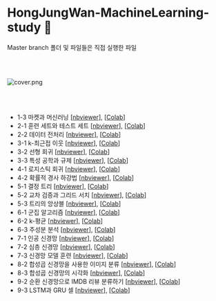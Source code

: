 # HongJungWan-MachineLearning-study 🧐

Master branch 폴더 및 파일들은 직접 실행한 파일

<br><br>

![cover.png](cover.png)

<br><br>


* 1-3 마켓과 머신러닝 [[nbviewer](https://nbviewer.jupyter.org/github/rickiepark/hg-mldl/blob/master/1-3.ipynb)], [[Colab](https://colab.research.google.com/github/rickiepark/hg-mldl/blob/master/1-3.ipynb)]
* 2-1 훈련 세트와 테스트 세트 [[nbviewer](https://nbviewer.jupyter.org/github/rickiepark/hg-mldl/blob/master/2-1.ipynb)], [[Colab](https://colab.research.google.com/github/rickiepark/hg-mldl/blob/master/2-1.ipynb)]
* 2-2 데이터 전처리 [[nbviewer](https://nbviewer.jupyter.org/github/rickiepark/hg-mldl/blob/master/2-2.ipynb)], [[Colab](https://colab.research.google.com/github/rickiepark/hg-mldl/blob/master/2-2.ipynb)]
* 3-1 k-최근접 이웃 [[nbviewer](https://nbviewer.jupyter.org/github/rickiepark/hg-mldl/blob/master/3-1.ipynb)], [[Colab](https://colab.research.google.com/github/rickiepark/hg-mldl/blob/master/3-1.ipynb)]
* 3-2 선형 회귀 [[nbviewer](https://nbviewer.jupyter.org/github/rickiepark/hg-mldl/blob/master/3-2.ipynb)], [[Colab](https://colab.research.google.com/github/rickiepark/hg-mldl/blob/master/3-2.ipynb)]
* 3-3 특성 공학과 규제 [[nbviewer](https://nbviewer.jupyter.org/github/rickiepark/hg-mldl/blob/master/3-3.ipynb)], [[Colab](https://colab.research.google.com/github/rickiepark/hg-mldl/blob/master/3-3.ipynb)]
* 4-1 로지스틱 회귀 [[nbviewer](https://nbviewer.jupyter.org/github/rickiepark/hg-mldl/blob/master/4-1.ipynb)], [[Colab](https://colab.research.google.com/github/rickiepark/hg-mldl/blob/master/4-1.ipynb)]
* 4-2 확률적 경사 하강법 [[nbviewer](https://nbviewer.jupyter.org/github/rickiepark/hg-mldl/blob/master/4-2.ipynb)], [[Colab](https://colab.research.google.com/github/rickiepark/hg-mldl/blob/master/4-2.ipynb)]
* 5-1 결정 트리 [[nbviewer](https://nbviewer.jupyter.org/github/rickiepark/hg-mldl/blob/master/5-1.ipynb)], [[Colab](https://colab.research.google.com/github/rickiepark/hg-mldl/blob/master/5-1.ipynb)]
* 5-2 교차 검증과 그리드 서치 [[nbviewer](https://nbviewer.jupyter.org/github/rickiepark/hg-mldl/blob/master/5-2.ipynb)], [[Colab](https://colab.research.google.com/github/rickiepark/hg-mldl/blob/master/5-2.ipynb)]
* 5-3 트리의 앙상블 [[nbviewer](https://nbviewer.jupyter.org/github/rickiepark/hg-mldl/blob/master/5-3.ipynb)], [[Colab](https://colab.research.google.com/github/rickiepark/hg-mldl/blob/master/5-3.ipynb)]
* 6-1 군집 알고리즘 [[nbviewer](https://nbviewer.jupyter.org/github/rickiepark/hg-mldl/blob/master/6-1.ipynb)], [[Colab](https://colab.research.google.com/github/rickiepark/hg-mldl/blob/master/6-1.ipynb)]
* 6-2 k-평균 [[nbviewer](https://nbviewer.jupyter.org/github/rickiepark/hg-mldl/blob/master/6-2.ipynb)], [[Colab](https://colab.research.google.com/github/rickiepark/hg-mldl/blob/master/6-2.ipynb)]
* 6-3 주성분 분석 [[nbviewer](https://nbviewer.jupyter.org/github/rickiepark/hg-mldl/blob/master/6-3.ipynb)], [[Colab](https://colab.research.google.com/github/rickiepark/hg-mldl/blob/master/6-3.ipynb)]
* 7-1 인공 신경망 [[nbviewer](https://nbviewer.jupyter.org/github/rickiepark/hg-mldl/blob/master/7-1.ipynb)], [[Colab](https://colab.research.google.com/github/rickiepark/hg-mldl/blob/master/7-1.ipynb)]
* 7-2 심층 신경망 [[nbviewer](https://nbviewer.jupyter.org/github/rickiepark/hg-mldl/blob/master/7-2.ipynb)], [[Colab](https://colab.research.google.com/github/rickiepark/hg-mldl/blob/master/7-2.ipynb)]
* 7-3 신경망 모델 훈련 [[nbviewer](https://nbviewer.jupyter.org/github/rickiepark/hg-mldl/blob/master/7-3.ipynb)], [[Colab](https://colab.research.google.com/github/rickiepark/hg-mldl/blob/master/7-3.ipynb)]
* 8-2 합성곱 신경망을 사용한 이미지 분류 [[nbviewer](https://nbviewer.jupyter.org/github/rickiepark/hg-mldl/blob/master/8-2.ipynb)], [[Colab](https://colab.research.google.com/github/rickiepark/hg-mldl/blob/master/8-2.ipynb)]
* 8-3 합성곱 신경망의 시각화 [[nbviewer](https://nbviewer.jupyter.org/github/rickiepark/hg-mldl/blob/master/8-3.ipynb)], [[Colab](https://colab.research.google.com/github/rickiepark/hg-mldl/blob/master/8-3.ipynb)]
* 9-2 순환 신경망으로 IMDB 리뷰 분류하기 [[nbviewer](https://nbviewer.jupyter.org/github/rickiepark/hg-mldl/blob/master/9-2.ipynb)], [[Colab](https://colab.research.google.com/github/rickiepark/hg-mldl/blob/master/9-2.ipynb)]
* 9-3 LSTM과 GRU 셀 [[nbviewer](https://nbviewer.jupyter.org/github/rickiepark/hg-mldl/blob/master/9-3.ipynb)], [[Colab](https://colab.research.google.com/github/rickiepark/hg-mldl/blob/master/9-3.ipynb)]

